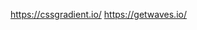 https://cssgradient.io/ <!-- to create gradient background color -->
https://getwaves.io/ <!-- to create waves in footer -->
<!-- can't change the color of some texts : used inline styling with text color white-->
<!-- can't hide the animations behind the card : solved the issue using css z-index; bootstrap z-index didn't work -->
<!-- navbar collapse on the right side: solved with "float: right!important" in main.scss file  -->